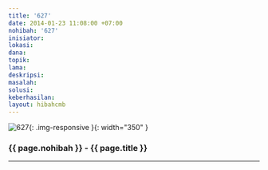 ```yaml
---
title: '627'
date: 2014-01-23 11:08:00 +07:00
nohibah: '627'
inisiator: 
lokasi: 
dana: 
topik: 
lama: 
deskripsi: 
masalah: 
solusi: 
keberhasilan: 
layout: hibahcmb
---
```


![627](/static/img/hibahcmb/627.png){: .img-responsive }{: width="350" }

### {{ page.nohibah }} - {{ page.title }}

---
